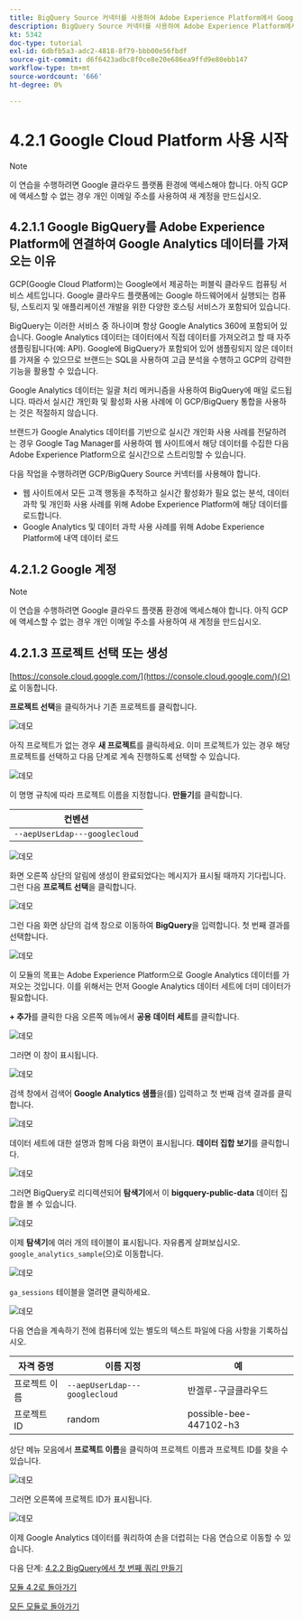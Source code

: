 ```yaml
---
title: BigQuery Source 커넥터를 사용하여 Adobe Experience Platform에서 Google Analytics 데이터 수집 및 분석 - Google Cloud Platform 계정 만들기
description: BigQuery Source 커넥터를 사용하여 Adobe Experience Platform에서 Google Analytics 데이터 수집 및 분석 - Google Cloud Platform 계정 만들기
kt: 5342
doc-type: tutorial
exl-id: 6dbfb5a3-adc2-4818-8f79-bbb00e56fbdf
source-git-commit: d6f6423adbc8f0ce8e20e686ea9ffd9e80ebb147
workflow-type: tm+mt
source-wordcount: '666'
ht-degree: 0%

---
```


# 4.2.1 Google Cloud Platform 사용 시작

>[!NOTE]
>
>이 연습을 수행하려면 Google 클라우드 플랫폼 환경에 액세스해야 합니다. 아직 GCP에 액세스할 수 없는 경우 개인 이메일 주소를 사용하여 새 계정을 만드십시오.

## 4.2.1.1 Google BigQuery를 Adobe Experience Platform에 연결하여 Google Analytics 데이터를 가져오는 이유

GCP(Google Cloud Platform)는 Google에서 제공하는 퍼블릭 클라우드 컴퓨팅 서비스 세트입니다. Google 클라우드 플랫폼에는 Google 하드웨어에서 실행되는 컴퓨팅, 스토리지 및 애플리케이션 개발을 위한 다양한 호스팅 서비스가 포함되어 있습니다.

BigQuery는 이러한 서비스 중 하나이며 항상 Google Analytics 360에 포함되어 있습니다. Google Analytics 데이터는 데이터에서 직접 데이터를 가져오려고 할 때 자주 샘플링됩니다(예: API). Google에 BigQuery가 포함되어 있어 샘플링되지 않은 데이터를 가져올 수 있으므로 브랜드는 SQL을 사용하여 고급 분석을 수행하고 GCP의 강력한 기능을 활용할 수 있습니다.

Google Analytics 데이터는 일괄 처리 메커니즘을 사용하여 BigQuery에 매일 로드됩니다. 따라서 실시간 개인화 및 활성화 사용 사례에 이 GCP/BigQuery 통합을 사용하는 것은 적절하지 않습니다.

브랜드가 Google Analytics 데이터를 기반으로 실시간 개인화 사용 사례를 전달하려는 경우 Google Tag Manager를 사용하여 웹 사이트에서 해당 데이터를 수집한 다음 Adobe Experience Platform으로 실시간으로 스트리밍할 수 있습니다.

다음 작업을 수행하려면 GCP/BigQuery Source 커넥터를 사용해야 합니다.

- 웹 사이트에서 모든 고객 행동을 추적하고 실시간 활성화가 필요 없는 분석, 데이터 과학 및 개인화 사용 사례를 위해 Adobe Experience Platform에 해당 데이터를 로드합니다.
- Google Analytics 및 데이터 과학 사용 사례를 위해 Adobe Experience Platform에 내역 데이터 로드

## 4.2.1.2 Google 계정

>[!NOTE]
>
>이 연습을 수행하려면 Google 클라우드 플랫폼 환경에 액세스해야 합니다. 아직 GCP에 액세스할 수 없는 경우 개인 이메일 주소를 사용하여 새 계정을 만드십시오.

## 4.2.1.3 프로젝트 선택 또는 생성

[https://console.cloud.google.com/](https://console.cloud.google.com/)(으)로 이동합니다.

**프로젝트 선택**&#x200B;을 클릭하거나 기존 프로젝트를 클릭합니다.

![데모](./images/ex12.png)

아직 프로젝트가 없는 경우 **새 프로젝트**&#x200B;를 클릭하세요. 이미 프로젝트가 있는 경우 해당 프로젝트를 선택하고 다음 단계로 계속 진행하도록 선택할 수 있습니다.

![데모](./images/ex1createproject.png)

이 명명 규칙에 따라 프로젝트 이름을 지정합니다. **만들기**&#x200B;를 클릭합니다.

| 컨벤션 |
| ----------------- |
| `--aepUserLdap---googlecloud` |

![데모](./images/ex13.png)

화면 오른쪽 상단의 알림에 생성이 완료되었다는 메시지가 표시될 때까지 기다립니다. 그런 다음 **프로젝트 선택**&#x200B;을 클릭합니다.

![데모](./images/ex14.png)

그런 다음 화면 상단의 검색 창으로 이동하여 **BigQuery**&#x200B;을 입력합니다. 첫 번째 결과를 선택합니다.

![데모](./images/ex17.png)

이 모듈의 목표는 Adobe Experience Platform으로 Google Analytics 데이터를 가져오는 것입니다. 이를 위해서는 먼저 Google Analytics 데이터 세트에 더미 데이터가 필요합니다.

**+ 추가**&#x200B;를 클릭한 다음 오른쪽 메뉴에서 **공용 데이터 세트**&#x200B;를 클릭합니다.

![데모](./images/ex118.png)

그러면 이 창이 표시됩니다.

![데모](./images/ex119.png)

검색 창에서 검색어 **Google Analytics 샘플**&#x200B;을(를) 입력하고 첫 번째 검색 결과를 클릭합니다.

![데모](./images/ex120.png)

데이터 세트에 대한 설명과 함께 다음 화면이 표시됩니다. **데이터 집합 보기**&#x200B;를 클릭합니다.

![데모](./images/ex121.png)

그러면 BigQuery로 리디렉션되어 **탐색기**&#x200B;에서 이 **bigquery-public-data** 데이터 집합을 볼 수 있습니다.

![데모](./images/ex122a.png)

이제 **탐색기**&#x200B;에 여러 개의 테이블이 표시됩니다. 자유롭게 살펴보십시오. `google_analytics_sample`(으)로 이동합니다.

![데모](./images/ex122.png)

`ga_sessions` 테이블을 열려면 클릭하세요.

![데모](./images/ex123.png)

다음 연습을 계속하기 전에 컴퓨터에 있는 별도의 텍스트 파일에 다음 사항을 기록하십시오.

| 자격 증명 | 이름 지정 | 예 |
| ----------------- |-------------| -------------|
| 프로젝트 이름 | `--aepUserLdap---googlecloud` | 반겔루-구글클라우드 |
| 프로젝트 ID | random | possible-bee-447102-h3 |

상단 메뉴 모음에서 **프로젝트 이름**&#x200B;을 클릭하여 프로젝트 이름과 프로젝트 ID를 찾을 수 있습니다.

![데모](./images/ex1projectMenu.png)

그러면 오른쪽에 프로젝트 ID가 표시됩니다.

![데모](./images/ex1projetcselection.png)

이제 Google Analytics 데이터를 쿼리하여 손을 더럽히는 다음 연습으로 이동할 수 있습니다.

다음 단계: [4.2.2 BigQuery에서 첫 번째 쿼리 만들기](./ex2.md)

[모듈 4.2로 돌아가기](./customer-journey-analytics-bigquery-gcp.md)

[모든 모듈로 돌아가기](./../../../overview.md)
